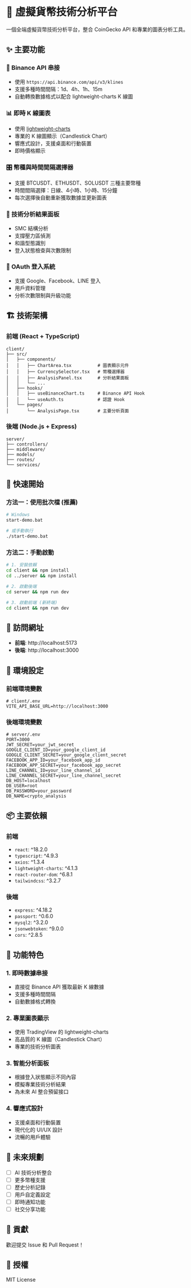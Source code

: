 # 🚀 虛擬貨幣技術分析平台

一個全端虛擬貨幣技術分析平台，整合 CoinGecko API 和專業的圖表分析工具。

## ✨ 主要功能

### 🔌 Binance API 串接
- 使用 `https://api.binance.com/api/v3/klines`
- 支援多種時間間隔：1d、4h、1h、15m
- 自動轉換數據格式以配合 lightweight-charts K 線圖

### 📊 即時 K 線圖表
- 使用 [lightweight-charts](https://github.com/tradingview/lightweight-charts)
- 專業的 K 線圖顯示（Candlestick Chart）
- 響應式設計，支援桌面和行動裝置
- 即時價格顯示

### 🎛️ 幣種與時間間隔選擇器
- 支援 BTCUSDT、ETHUSDT、SOLUSDT 三種主要幣種
- 時間間隔選擇：日線、4小時、1小時、15分鐘
- 每次選擇後自動重新獲取數據並更新圖表

### 🧠 技術分析結果面板
- SMC 結構分析
- 支撐壓力區偵測
- 和諧型態識別
- 登入狀態檢查與次數限制

### 🔐 OAuth 登入系統
- 支援 Google、Facebook、LINE 登入
- 用戶資料管理
- 分析次數限制與升級功能

## 🏗️ 技術架構

### 前端 (React + TypeScript)
```
client/
├── src/
│   ├── components/
│   │   ├── ChartArea.tsx          # 圖表顯示元件
│   │   ├── CurrencySelector.tsx   # 幣種選擇器
│   │   ├── AnalysisPanel.tsx      # 分析結果面板
│   │   └── ...
│   ├── hooks/
│   │   ├── useBinanceChart.ts     # Binance API Hook
│   │   └── useAuth.ts             # 認證 Hook
│   └── pages/
│       └── AnalysisPage.tsx       # 主要分析頁面
```

### 後端 (Node.js + Express)
```
server/
├── controllers/
├── middleware/
├── models/
├── routes/
└── services/
```

## 🚀 快速開始

### 方法一：使用批次檔 (推薦)
```bash
# Windows
start-demo.bat

# 或手動執行
./start-demo.bat
```

### 方法二：手動啟動
```bash
# 1. 安裝依賴
cd client && npm install
cd ../server && npm install

# 2. 啟動後端
cd server && npm run dev

# 3. 啟動前端 (新終端)
cd client && npm run dev
```

## 📍 訪問網址

- **前端**: http://localhost:5173
- **後端**: http://localhost:3000

## 🔧 環境設定

### 前端環境變數
```env
# client/.env
VITE_API_BASE_URL=http://localhost:3000
```

### 後端環境變數
```env
# server/.env
PORT=3000
JWT_SECRET=your_jwt_secret
GOOGLE_CLIENT_ID=your_google_client_id
GOOGLE_CLIENT_SECRET=your_google_client_secret
FACEBOOK_APP_ID=your_facebook_app_id
FACEBOOK_APP_SECRET=your_facebook_app_secret
LINE_CHANNEL_ID=your_line_channel_id
LINE_CHANNEL_SECRET=your_line_channel_secret
DB_HOST=localhost
DB_USER=root
DB_PASSWORD=your_password
DB_NAME=crypto_analysis
```

## 📦 主要依賴

### 前端
- `react`: ^18.2.0
- `typescript`: ^4.9.3
- `axios`: ^1.3.4
- `lightweight-charts`: ^4.1.3
- `react-router-dom`: ^6.8.1
- `tailwindcss`: ^3.2.7

### 後端
- `express`: ^4.18.2
- `passport`: ^0.6.0
- `mysql2`: ^3.2.0
- `jsonwebtoken`: ^9.0.0
- `cors`: ^2.8.5

## 🎯 功能特色

### 1. 即時數據串接
- 直接從 Binance API 獲取最新 K 線數據
- 支援多種時間間隔
- 自動數據格式轉換

### 2. 專業圖表顯示
- 使用 TradingView 的 lightweight-charts
- 高品質的 K 線圖（Candlestick Chart）
- 專業的技術分析圖表

### 3. 智能分析面板
- 根據登入狀態顯示不同內容
- 模擬專業技術分析結果
- 為未來 AI 整合預留接口

### 4. 響應式設計
- 支援桌面和行動裝置
- 現代化的 UI/UX 設計
- 流暢的用戶體驗

## 🔮 未來規劃

- [ ] AI 技術分析整合
- [ ] 更多幣種支援
- [ ] 歷史分析記錄
- [ ] 用戶自定義設定
- [ ] 即時通知功能
- [ ] 社交分享功能

## 🤝 貢獻

歡迎提交 Issue 和 Pull Request！

## 📄 授權

MIT License 